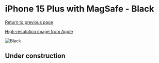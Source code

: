 # iPhone 15 Plus with MagSafe - Black

[Return to previous page](/iphone_15)

[High-resolution image from Apple](https://store.storeimages.cdn-apple.com/8756/as-images.apple.com/is/MT423?wid=4500&hei=4500&fmt=png)

<div style="width: 500px"><img src="/almost_uncompressed/MT423.webp" alt="Black"></div>

## Under construction
